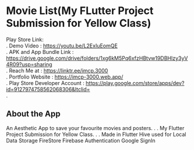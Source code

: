 # Movie List(My FLutter Project Submission for Yellow Class)

Play Store Link:   
.
Demo Video : https://youtu.be/L2ExIuEomQE  
.
APK and App Bundle Link : https://drive.google.com/drive/folders/1xg6kM5Pq6xfzHBtvw19DBHlzy3yV4R09?usp=sharing  
.
Reach Me at : https://linktr.ee/imcp.3000  
.
Portfolio Website : https://imcp-3000.web.app/  
.
Play Store Developer Account : https://play.google.com/store/apps/dev?id=9127974758562068306&ltclid=  
.

## About the App
An Aesthetic App to save your favourite movies and posters.
.
.
My Flutter Project Submission for Yellow Class.
.
.
Made in Flutter 
Hive used for Local Data Storage
FireStore Firebase Authentication
Google SignIn
